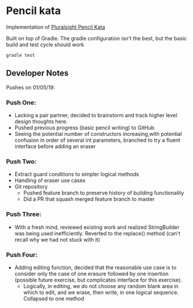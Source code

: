 # Pencil kata

Implementation of [Pluralsight Pencil Kata](https://github.com/PillarTechnology/kata-pencil-durability)

Built on top of Gradle. The gradle configuration isn't the best, but the basic build and test cycle
should work
```
gradle test
```

## Developer Notes
Pushes on 01/05/19:

### Push One:
  * Lacking a pair partner, decided to brainstorm and track higher level design thoughts here.
  * Pushed previous progress (basic pencil writing) to GitHub
  * Seeing the potential number of constructors increasing,with potential confusion
  in order of several int parameters, branched to try a fluent interface before adding an eraser
  
### Push Two:
  * Extract guard conditions to simpler logical methods
  * Handling of eraser use cases
  * Git repository
    * Pushed feature branch to preserve history of building functionality
    * Did a PR that squash merged feature branch to master
    
    
### Push Three:
  * With a fresh mind, reviewed existing work and realized StringBuilder was being 
  used inefficiently. Reverted to the replace() method (can't recall why we had not stuck 
  with it)

### Push Four:
  * Adding editing function, decided that the reasonable use case is to consider only the case 
  of one erasure followed by one insertion (possible future  exercise, but complicates 
  interface for this exercise).
    * Logically, in editing, we do not choose any random blank area in which to edit, and we erase, 
    then write, in one logical sequence. Collapsed to one method